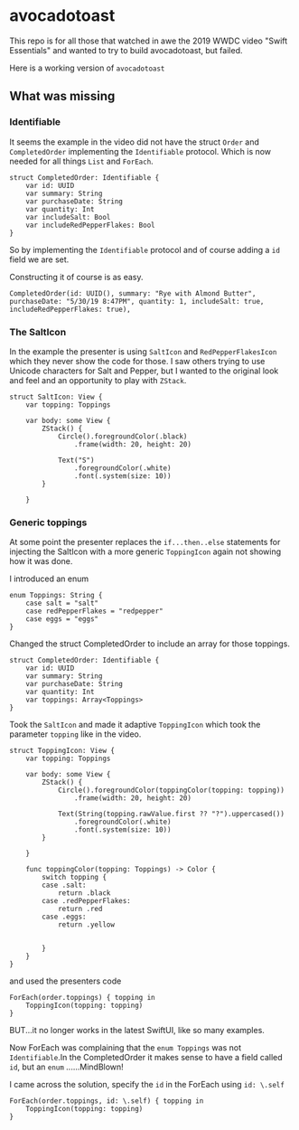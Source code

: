 # avocadotoast

This repo is for all those that watched in awe the 2019 WWDC video "Swift Essentials" and wanted to try to build avocadotoast, but failed.

Here is a working version of `avocadotoast` 

## What was missing

### Identifiable
It seems the example in the video did not have the struct `Order` and `CompletedOrder` implementing the `Identifiable` protocol. Which is now needed for all things `List` and `ForEach`.

```
struct CompletedOrder: Identifiable {
    var id: UUID
    var summary: String
    var purchaseDate: String
    var quantity: Int
    var includeSalt: Bool
    var includeRedPepperFlakes: Bool
}
```

So by implementing the `Identifiable` protocol and of course adding a `id` field we are set.

Constructing it of course is as easy.
```
CompletedOrder(id: UUID(), summary: "Rye with Almond Butter", purchaseDate: "5/30/19 8:47PM", quantity: 1, includeSalt: true, includeRedPepperFlakes: true),

```

### The SaltIcon
In the example the presenter is using `SaltIcon` and `RedPepperFlakesIcon` which they never show the code for those.
I saw others trying to use Unicode characters for Salt and Pepper, but I wanted to the original look and feel and an opportunity to play with `ZStack`.

```
struct SaltIcon: View {
    var topping: Toppings
    
    var body: some View {
        ZStack() {
            Circle().foregroundColor(.black)
                .frame(width: 20, height: 20)
            
            Text("S")
                .foregroundColor(.white)
                .font(.system(size: 10))
        }
        
    }
```

### Generic toppings
At some point the presenter replaces the `if...then..else` statements for injecting the SaltIcon with a more generic `ToppingIcon` again not showing how it was done.

I introduced an enum
```
enum Toppings: String {
    case salt = "salt"
    case redPepperFlakes = "redpepper"
    case eggs = "eggs"
}
```

Changed the struct CompletedOrder to include an array for those toppings.
```
struct CompletedOrder: Identifiable {
    var id: UUID
    var summary: String
    var purchaseDate: String
    var quantity: Int
    var toppings: Array<Toppings>
}
```

Took the `SaltIcon` and made it adaptive `ToppingIcon` which took the parameter `topping` like in the video.

```
struct ToppingIcon: View {
    var topping: Toppings
    
    var body: some View {
        ZStack() {
            Circle().foregroundColor(toppingColor(topping: topping))
                .frame(width: 20, height: 20)
            
            Text(String(topping.rawValue.first ?? "?").uppercased())
                .foregroundColor(.white)
                .font(.system(size: 10))
        }
        
    }
    
    func toppingColor(topping: Toppings) -> Color {
        switch topping {
        case .salt:
            return .black
        case .redPepperFlakes:
            return .red
        case .eggs:
            return .yellow
        
            
        }
    }
}
```

and used the presenters code

```
ForEach(order.toppings) { topping in
    ToppingIcon(topping: topping)
}
```

BUT...it no longer works in the latest SwiftUI, like so many examples.

Now ForEach was complaining that the `enum Toppings` was not `Identifiable`.In the CompletedOrder it makes sense to have a field called `id`, but an `enum` ......MindBlown! 

I came across the solution, specify the `id` in the ForEach using `id: \.self`

```
ForEach(order.toppings, id: \.self) { topping in
    ToppingIcon(topping: topping)
}
```




